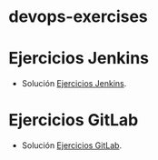 # devops-exercises

# Ejercicios Jenkins

- Solución [Ejercicios Jenkins](https://github.com/igoralvarez/devops-exercises/blob/main/ci-cd-exercises/jenkins-exercises/README.md).

# Ejercicios GitLab
- Solución [Ejercicios GitLab](https://github.com/igoralvarez/devops-exercises/blob/main/ci-cd-exercises/gitlab-exercises/README.md).
